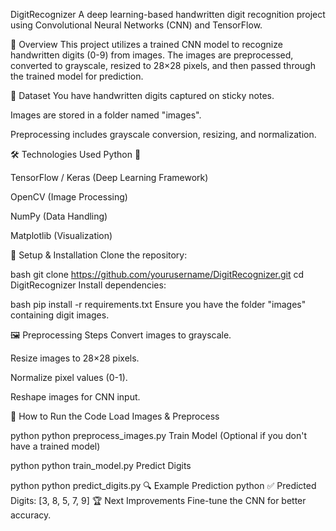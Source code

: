 DigitRecognizer
A deep learning-based handwritten digit recognition project using Convolutional Neural Networks (CNN) and TensorFlow.

🚀 Overview
This project utilizes a trained CNN model to recognize handwritten digits (0-9) from images. The images are preprocessed, converted to grayscale, resized to 28×28 pixels, and then passed through the trained model for prediction.

📂 Dataset
You have handwritten digits captured on sticky notes.

Images are stored in a folder named "images".

Preprocessing includes grayscale conversion, resizing, and normalization.

🛠️ Technologies Used
Python 🐍

TensorFlow / Keras (Deep Learning Framework)

OpenCV (Image Processing)

NumPy (Data Handling)

Matplotlib (Visualization)

🔧 Setup & Installation
Clone the repository:

bash
git clone https://github.com/yourusername/DigitRecognizer.git
cd DigitRecognizer
Install dependencies:

bash
pip install -r requirements.txt
Ensure you have the folder "images" containing digit images.

🖼️ Preprocessing Steps
Convert images to grayscale.

Resize images to 28×28 pixels.

Normalize pixel values (0-1).

Reshape images for CNN input.

📜 How to Run the Code
Load Images & Preprocess

python
python preprocess_images.py
Train Model (Optional if you don't have a trained model)

python
python train_model.py
Predict Digits

python
python predict_digits.py
🔍 Example Prediction
python
✅ Predicted Digits: [3, 8, 5, 7, 9]
🏆 Next Improvements
Fine-tune the CNN for better accuracy.

